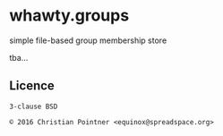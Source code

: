 # whawty.groups

simple file-based group membership store

tba...

## Licence

    3-clause BSD

    © 2016 Christian Pointner <equinox@spreadspace.org>
